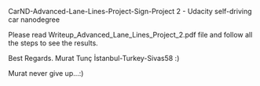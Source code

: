 CarND-Advanced-Lane-Lines-Project-Sign-Project 2 - Udacity self-driving car nanodegree

Please read Writeup_Advanced_Lane_Lines_Project_2.pdf file and follow all the steps to see the results.

Best Regards.
Murat Tunç
İstanbul-Turkey-Sivas58 :)


Murat never give up...:)
